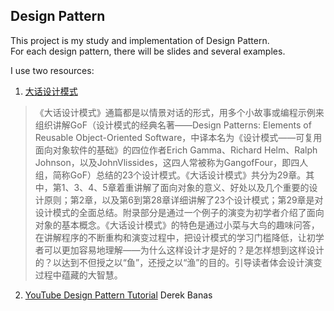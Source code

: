 ## Design Pattern

This project is my study and implementation of Design Pattern.  
For each design pattern, there will be slides and several examples.

I use two resources:

1. [大话设计模式](http://www.amazon.cn/%E5%A4%A7%E8%AF%9D%E8%AE%BE%E8%AE%A1%E6%A8%A1%E5%BC%8F-%E7%A8%8B%E6%9D%B0/dp/B0011FHN5S)
 
>《大话设计模式》通篇都是以情景对话的形式，用多个小故事或编程示例来组织讲解GoF（设计模式的经典名著——Design Patterns: Elements of Reusable Object-Oriented Software，中译本名为《设计模式——可复用面向对象软件的基础》的四位作者Erich Gamma、Richard Helm、Ralph Johnson，以及JohnVlissides，这四人常被称为GangofFour，即四人组，简称GoF）总结的23个设计模式。《大话设计模式》共分为29章。其中，第1、3、4、5章着重讲解了面向对象的意义、好处以及几个重要的设计原则；第2章，以及第6到第28章详细讲解了23个设计模式；第29章是对设计模式的全面总结。附录部分是通过一个例子的演变为初学者介绍了面向对象的基本概念。《大话设计模式》的特色是通过小菜与大鸟的趣味问答，在讲解程序的不断重构和演变过程中，把设计模式的学习门槛降低，让初学者可以更加容易地理解——为什么这样设计才是好的？是怎样想到这样设计的？以达到不但授之以“鱼”，还授之以“渔”的目的。引导读者体会设计演变过程中蕴藏的大智慧。

2. [YouTube Design Pattern Tutorial](https://www.youtube.com/watch?v=vNHpsC5ng_E&list=PLF206E906175C7E07) Derek Banas



